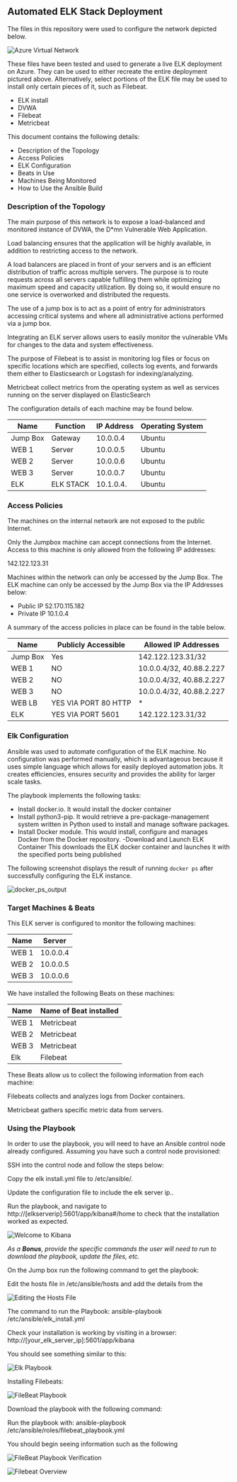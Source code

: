 ## Automated ELK Stack Deployment

The files in this repository were used to configure the network depicted below.

![Azure Virtual Network](https://user-images.githubusercontent.com/84483356/134791962-3ec1c0a5-e451-431e-8210-f12ba493b39d.png)

These files have been tested and used to generate a live ELK deployment on Azure. They can be used to either recreate the entire deployment pictured above. Alternatively, select portions of the ELK file may be used to install only certain pieces of it, such as Filebeat.
                                                                                                                                                           
  * ELK install
  * DVWA
  * Filebeat
  * Metricbeat

This document contains the following details:
- Description of the Topology
- Access Policies
- ELK Configuration
- Beats in Use
- Machines Being Monitored
- How to Use the Ansible Build


### Description of the Topology

The main purpose of this network is to expose a load-balanced and monitored instance of DVWA, the D*mn Vulnerable Web Application.

Load balancing ensures that the application will be highly available, in addition to restricting access to the network.


A load balancers are placed in front of your servers and is an efficient distribution of traffic across multiple servers.  The purpose is to route requests across all servers capable fulfilling  them while optimizing maximum speed and capacity utilization. By doing so, it would ensure no one service is overworked and distributed the requests.


The use of a jump box is to act as a point of entry for administrators accessing critical systems and where all administrative actions performed via a jump box.

Integrating an ELK server allows users to easily monitor the vulnerable VMs for changes to the data and system effectiveness.


The purpose of Filebeat is to assist in monitoring log files or focus on specific locations which are specified, collects log events, and forwards them either to Elasticsearch or Logstash for indexing/analyzing.

Metricbeat collect metrics from the operating system as well as services running on the server displayed on ElasticSearch

The configuration details of each machine may be found below.


| Name     | Function | IP Address | Operating System |
|----------|----------|------------|------------------|
| Jump Box | Gateway  | 10.0.0.4   | Ubuntu           |
| WEB 1    | Server   | 10.0.0.5   | Ubuntu           |
| WEB 2    | Server   | 10.0.0.6   | Ubuntu           |
| WEB 3    | Server   | 10.0.0.7   | Ubuntu           |    
| ELK      | ELK STACK| 10.1.0.4.  | Ubuntu           |

### Access Policies

The machines on the internal network are not exposed to the public Internet. 

Only the Jumpbox machine can accept connections from the Internet. Access to this machine is only allowed from the following IP addresses:

142.122.123.31

Machines within the network can only be accessed by the Jump Box.
The ELK machine can only be accessed by the Jump Box via the IP Addresses below:
- Public IP 52.170.115.182
- Private IP 10.1.0.4

A summary of the access policies in place can be found in the table below.

| Name     | Publicly Accessible | Allowed IP Addresses     |
|----------|---------------------|--------------------------|
| Jump Box | Yes                 | 142.122.123.31/32        |
| WEB 1    | NO                  | 10.0.0.4/32, 40.88.2.227 |
| WEB 2    | NO                  | 10.0.0.4/32, 40.88.2.227 |
| WEB 3    | NO                  | 10.0.0.4/32, 40.88.2.227 |
| WEB LB   | YES VIA PORT 80 HTTP|           *              |
| ELK      | YES VIA PORT 5601   | 142.122.123.31/32        |


### Elk Configuration

Ansible was used to automate configuration of the ELK machine. No configuration was performed manually, which is advantageous because it uses simple language which allows for easily deployed automation jobs.  It creates efficiencies, ensures security and provides the ability for larger scale tasks.


The playbook implements the following tasks:

- Install docker.io.   It would install the docker container
- Install python3-pip. It would retrieve a pre-package-management system written in Python used to install and manage software packages. 
- Install Docker module. This would install, configure and manages Docker from the Docker repository.
-Download and Launch ELK Container This downloads the ELK docker container and launches it with the specified ports being published

The following screenshot displays the result of running `docker ps` after successfully configuring the ELK instance.

![docker_ps_output](https://user-images.githubusercontent.com/84483356/134792037-93bf828c-9c05-4743-90bd-f063dd8623d0.png)


### Target Machines & Beats
This ELK server is configured to monitor the following machines:

| Name  |  Server   |
|-------|-----------|
| WEB 1 | 10.0.0.4  |
| WEB 2 | 10.0.0.5  |
| WEB 3 | 10.0.0.6  |


We have installed the following Beats on these machines:

| Name  | Name of Beat installed |
|-------|------------------------|
| WEB 1 | Metricbeat             |
| WEB 2 | Metricbeat             | 
| WEB 3 | Metricbeat             |
| Elk   | Filebeat               |

These Beats allow us to collect the following information from each machine:
 
Filebeats collects and analyzes logs from Docker containers.

Metricbeat gathers specific metric data from servers.

### Using the Playbook

In order to use the playbook, you will need to have an Ansible control node already configured. Assuming you have such a control node provisioned:

SSH into the control node and follow the steps below:

Copy the elk install.yml file to /etc/ansible/.

Update the configuration file to include the elk server ip..


Run the playbook, and navigate to http://[elkserverip]:5601/app/kibana#/home to check that the installation worked as expected.

![Welcome to Kibana](https://user-images.githubusercontent.com/84483356/134792150-231598c7-94d3-44d1-9a14-6fa82b3ef32c.png)


_As a **Bonus**, provide the specific commands the user will need to run to download the playbook, update the files, etc._

On the Jump box run the following command to get the playbook: 

Edit the hosts file in /etc/ansible/hosts and add the details from the

![Editing the Hosts File](https://user-images.githubusercontent.com/84483356/134792159-8912579c-a46a-4183-b114-e83462fbffee.png)

The command to run the Playbook: ansible-playbook /etc/ansible/elk_install.yml

Check your installation is working by visiting in a browser: http://[your_elk_server_ip]:5601/app/kibana

You should see something similar to this:

![Elk Playbook](https://user-images.githubusercontent.com/84483356/134792216-a62cfc00-3af2-4b48-9822-34d3e6cf763f.png)

Installing Filebeats:

![FileBeat Playbook](https://user-images.githubusercontent.com/84483356/134792224-3120009d-90a7-419e-8e93-054a14a42d9a.png)


Download the playbook with the following command: 

Run the playbook with: ansible-playbook /etc/ansible/roles/filebeat_playbook.yml

You should begin seeing information such as the following


![FileBeat Playbook Verification](https://user-images.githubusercontent.com/84483356/134792236-098d72fd-06e8-4ee3-801b-0f61e1b01b18.png)


![Filebeat Overview](https://user-images.githubusercontent.com/84483356/134792244-29342873-1137-4fdf-a5bf-909799b732f8.png)


